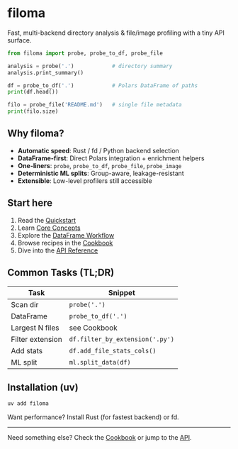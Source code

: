 # filoma

Fast, multi-backend directory analysis & file/image profiling with a tiny API surface.

```python
from filoma import probe, probe_to_df, probe_file

analysis = probe('.')            # directory summary
analysis.print_summary()

df = probe_to_df('.')            # Polars DataFrame of paths
print(df.head())

filo = probe_file('README.md')   # single file metadata
print(filo.size)
```

## Why filoma?
- **Automatic speed**: Rust / fd / Python backend selection
- **DataFrame-first**: Direct Polars integration + enrichment helpers
- **One-liners**: `probe`, `probe_to_df`, `probe_file`, `probe_image`
- **Deterministic ML splits**: Group-aware, leakage-resistant
- **Extensible**: Low-level profilers still accessible

## Start here
1. Read the [Quickstart](quickstart.md)
2. Learn [Core Concepts](concepts.md)
3. Explore the [DataFrame Workflow](dataframe.md)
4. Browse recipes in the [Cookbook](cookbook.md)
5. Dive into the [API Reference](api.md)

## Common Tasks (TL;DR)
| Task | Snippet |
|------|---------|
| Scan dir | `probe('.')` |
| DataFrame | `probe_to_df('.')` |
| Largest N files | see Cookbook |
| Filter extension | `df.filter_by_extension('.py')` |
| Add stats | `df.add_file_stats_cols()` |
| ML split | `ml.split_data(df)` |

## Installation (uv)
```bash
uv add filoma
```

Want performance? Install Rust (for fastest backend) or fd.

---
Need something else? Check the [Cookbook](cookbook.md) or jump to the [API](api.md).
